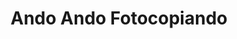 ---
title: "Ando Ando Fotocopiando"
url: /vedado-plaza-la-habana/ando-ando-fotocopiando/
shop: copyshop
---